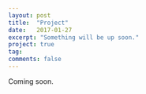 ```yaml
---
layout: post
title:  "Project"
date:   2017-01-27
excerpt: "Something will be up soon."
project: true
tag:
comments: false
---
```

Coming soon.